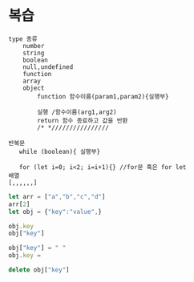 # 복습

    type 종류
        number
        string
        boolean
        null,undefined
        function
        array
        object
            function 함수이름(param1,param2){실행부}

            실행 /함수이름(arg1,arg2)
            return 함수 종료하고 값을 반환 
            /* *////////////////
       
    반복문
       while (boolean){ 실행부} 

       for (let i=0; i<2; i=i+1){} //for문 혹은 for let
    배열 
    [,,,,,,]
```js     
let arr = ["a","b","c","d"]
arr[2]
let obj = {"key":"value",}

obj.key
obj["key"]

obj["key"] = " "
obj.key = 

delete obj["key"]
``` 